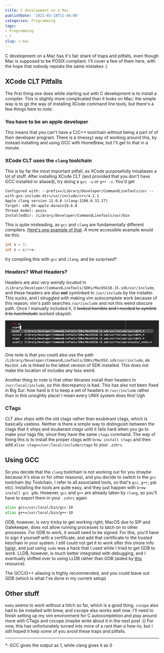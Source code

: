 ```yaml
---
title: C development on a Mac
publishDate: '2021-03-18T11:46:00'
categories: Programming
tags:
- Programming
- C
slug: c-mac
---
```


C development on a Mac has it's fair share of traps and pitfalls, even though
Mac is supposed to be POSIX compliant. I'll cover a few of them here, with the
hope that nobody repeats the same mistakes :)

## XCode CLT Pitfalls

The first thing one does while starting out with C development is to install
a compiler. This is slightly more complicated than it looks on Mac: the simple
way is to go the way of installing XCode command line tools, but there's a few
things here to note:

### You have to be an apple developer
This means that you can't have a C/C++ toolchain without being a part of
of their developer program. There is a (messy) way of working around this, by instead
installing and using GCC with HomeBrew, but I'll get to that in a minute. 

### XCode CLT uses the `clang` toolchain
This is by far the most important pitfall, as XCode purposefully misaliases 
a lot of stuff. After installing XCode CLT (and provided that you don't have
GCC installed or aliased), try doing a `gcc -v` or `g++ -v`. You'd get
```text
Configured with: --prefix=/Library/Developer/CommandLineTools/usr --with-gxx-include-dir=/usr/include/c++/4.2.1
Apple clang version 12.0.0 (clang-1200.0.32.27)
Target: x86_64-apple-darwin19.6.0
Thread model: posix
InstalledDir: /Library/Developer/CommandLineTools/usr/bin
```
This is quite misleading, as `gcc` and `clang` are fundamentally different 
compilers. [Here's one example of that](https://stackoverflow.com/questions/25745759/clang-vs-gcc-vs-msvc-template-conversion-operator-which-compiler-is-right/25758367#25758367).
A more accessible example would be this:
```c
int x = 3;
int z = x/++x;
```
try compiling this with `gcc` and `clang`, and be surprised\*.

### Headers? What Headers?
Headers are also *very weirdly located* in `/Library/Developer/CommandLineTools/SDKs/MacOSX10.15.sdk/usr/include`,
and these headers are also **not** symlinked to `/usr/include` by the installer.
This sucks, and I struggled with making vim autocomplete work because of this
reason; vim's path searches `/usr/include` and not this weird obscure path.
Once I manually included it, it <strike>looked horrible and I needed to symlink it
to /usr/include</strike> worked okayish.

![image](res/vim_autocomp.png)

One note is that you could also use the path `/Library/Developer/CommandLineTools/SDKs/MacOSX.sdk/usr/include`,
as `MacOSX.sdk` is linked to the latest version of SDK installed. This does not
make the location of includes any less weird. 

Another thing to note is that other libraries install their headers in `/usr/local/include`,
so this discrepancy is bad. This has also not been fixed in Big Sur: how hard
is it to keep a set of headers in `/usr/include` rather than in this unsightly
place! I mean every UNIX system does this! Ugh

### CTags

CLT also ships with the old ctags rather than exuberant ctags, which is basically
useless. Neither is there a simple way to distinguish between the ctags that
it ships and exuberant ctags until it fails hard when you go to make your tags
file, since they have the same `ctags` command. The way of fixing this is to 
install the proper ctags with `brew install ctags` and then add 
`alias ctags=/usr/local/include/ctags` to your `.zshrc`.

## Using GCC

So you decide that the `clang` toolchain is not working out for you (maybe because
it's slow or for other reasons), and you decide to switch to the `gcc` toolchain
(by Toolchain, I refer to all associated tools, so that's `gcc`, `g++`, `gdb` etc).
Installing the tools are quite easy, and they just happen with 
`brew install gcc gdb`. However, `gcc` and `g++` are already taken by `clang`,
so you'll have to export them in your `.zshrc` again
```bash
alias gcc=/usr/local/bin/gcc-10
alias g++=/usr/local/bin/g++-10
```

GDB, however, is *very* tricky to get working right; MacOS due to SIP and 
Gatekeeper, does not allow running processes to latch on to other processes.
For GDB to work, it would need to be signed. For this, you'll have to sign
it yourself with a certificate, and add that certificate to the trusted
keychain in your system. I *still* could not get it to work after this (more
info [here](https://dev.to/jasonelwood/setup-gdb-on-macos-in-2020-489k)), and 
just using `sudo` was a hack that I used while I tried to get GDB to work. 
LLDB, however, is much better integrated with debugging, and I eventually
shifted over to using LLDB rather than GDB (aided by [this](https://lldb.llvm.org/use/map.html)
resource). 

The GCC/G++ aliasing is highly recommended, and you could leave out GDB (which
is what I've done in my current setup)

## Other stuff

`make` seems to work without a hitch so far, which is a good thing. `cscope` 
also had to be installed with brew, and cscope also works well now. I'll need 
to finish setting up my vim environment for C autocompletion and play around
more with CTags and cscope (maybe write about it in the next post :)) For 
now, this has unfortunately turned into more of a rant than a how-to, but I
still hoped it help some of you avoid these traps and pitfalls.

-----------

\*: GCC gives the output as 1, while clang gives it as 0

